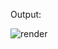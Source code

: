 Output:

![render](https://user-images.githubusercontent.com/55328883/153342941-1bdb2810-1cfd-460c-9acd-f65de77a3aea.png)
